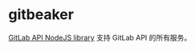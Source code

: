 # gitbeaker

[GitLab API NodeJS library](https://github.com/jdalrymple/gitbeaker) 支持 GitLab API 的所有服务。





